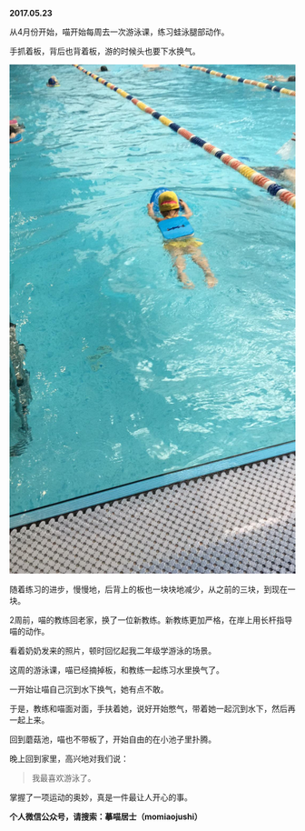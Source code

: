 
          
            
**2017.05.23**

从4月份开始，喵开始每周去一次游泳课，练习蛙泳腿部动作。

手抓着板，背后也背着板，游的时候头也要下水换气。




![](img/51001-64bd5f1cd4db8e76.JPG)




随着练习的进步，慢慢地，后背上的板也一块块地减少，从之前的三块，到现在一块。

2周前，喵的教练回老家，换了一位新教练。新教练更加严格，在岸上用长杆指导喵的动作。

看着奶奶发来的照片，顿时回忆起我二年级学游泳的场景。

这周的游泳课，喵已经摘掉板，和教练一起练习水里换气了。

一开始让喵自己沉到水下换气，她有点不敢。

于是，教练和喵面对面，手扶着她，说好开始憋气，带着她一起沉到水下，然后再一起上来。

回到蘑菇池，喵也不带板了，开始自由的在小池子里扑腾。

晚上回到家里，高兴地对我们说：
>我最喜欢游泳了。



掌握了一项运动的奥妙，真是一件最让人开心的事。


**个人微信公众号，请搜索：摹喵居士（momiaojushi）**

          
        